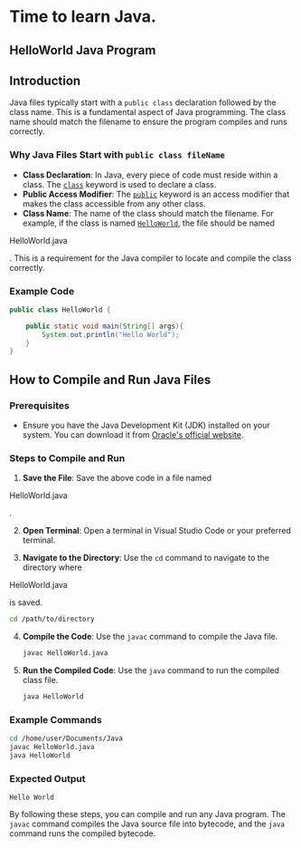 # Time to learn Java.

## HelloWorld Java Program

## Introduction
Java files typically start with a `public class` declaration followed by the class name. This is a fundamental aspect of Java programming. The class name should match the filename to ensure the program compiles and runs correctly.

### Why Java Files Start with `public class fileName`
- **Class Declaration**: In Java, every piece of code must reside within a class. The [`class`](command:_github.copilot.openSymbolFromReferences?%5B%22%22%2C%5B%7B%22uri%22%3A%7B%22scheme%22%3A%22file%22%2C%22authority%22%3A%22%22%2C%22path%22%3A%22%2Fhome%2Fdel4rge%2FDocuments%2FJava%2FHelloWorld.java%22%2C%22query%22%3A%22%22%2C%22fragment%22%3A%22%22%7D%2C%22pos%22%3A%7B%22line%22%3A0%2C%22character%22%3A7%7D%7D%5D%2C%223c911082-5f73-4177-a4f2-0861cec60863%22%5D "Go to definition") keyword is used to declare a class.
- **Public Access Modifier**: The [`public`](command:_github.copilot.openSymbolFromReferences?%5B%22%22%2C%5B%7B%22uri%22%3A%7B%22scheme%22%3A%22file%22%2C%22authority%22%3A%22%22%2C%22path%22%3A%22%2Fhome%2Fdel4rge%2FDocuments%2FJava%2FHelloWorld.java%22%2C%22query%22%3A%22%22%2C%22fragment%22%3A%22%22%7D%2C%22pos%22%3A%7B%22line%22%3A2%2C%22character%22%3A4%7D%7D%5D%2C%223c911082-5f73-4177-a4f2-0861cec60863%22%5D "Go to definition") keyword is an access modifier that makes the class accessible from any other class.
- **Class Name**: The name of the class should match the filename. For example, if the class is named [`HelloWorld`](command:_github.copilot.openSymbolFromReferences?%5B%22%22%2C%5B%7B%22uri%22%3A%7B%22scheme%22%3A%22file%22%2C%22authority%22%3A%22%22%2C%22path%22%3A%22%2Fhome%2Fdel4rge%2FDocuments%2FJava%2FHelloWorld.java%22%2C%22query%22%3A%22%22%2C%22fragment%22%3A%22%22%7D%2C%22pos%22%3A%7B%22line%22%3A0%2C%22character%22%3A13%7D%7D%5D%2C%223c911082-5f73-4177-a4f2-0861cec60863%22%5D "Go to definition"), the file should be named 

HelloWorld.java

. This is a requirement for the Java compiler to locate and compile the class correctly.

### Example Code
```java
public class HelloWorld {

    public static void main(String[] args){
        System.out.println("Hello World");
    }
}
```

## How to Compile and Run Java Files

### Prerequisites
- Ensure you have the Java Development Kit (JDK) installed on your system. You can download it from [Oracle's official website](https://www.oracle.com/java/technologies/javase-downloads.html).

### Steps to Compile and Run

1. **Save the File**: Save the above code in a file named 

HelloWorld.java

.

2. **Open Terminal**: Open a terminal in Visual Studio Code or your preferred terminal.

3. **Navigate to the Directory**: Use the `cd` command to navigate to the directory where 

HelloWorld.java

 is saved.
   ```sh
   cd /path/to/directory
   ```

4. **Compile the Code**: Use the `javac` command to compile the Java file.
   ```sh
   javac HelloWorld.java
   ```

5. **Run the Compiled Code**: Use the `java` command to run the compiled class file.
   ```sh
   java HelloWorld
   ```

### Example Commands
```sh
cd /home/user/Documents/Java
javac HelloWorld.java
java HelloWorld
```

### Expected Output
```
Hello World
```

By following these steps, you can compile and run any Java program. The `javac` command compiles the Java source file into bytecode, and the `java` command runs the compiled bytecode.